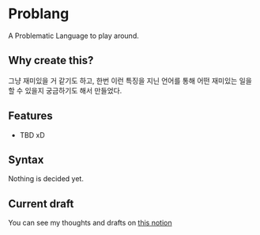 # Problang
A Problematic Language to play around.

## Why create this?
그냥 재미있을 거 같기도 하고, 한번 이런 특징을 지닌 언어를 통해
어떤 재미있는 일을 할 수 있을지 궁금하기도 해서 만들었다.

## Features
- TBD xD

## Syntax
Nothing is decided yet.

## Current draft
You can see my thoughts and drafts on [this notion](https://hotmandu.notion.site/Problang-26471bfb52af44eb97ac4320f9b07a0b)
